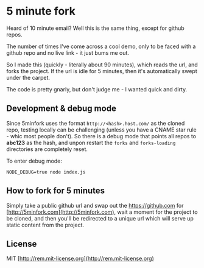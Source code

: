 # 5 minute fork

Heard of 10 minute email? Well this is the same thing, except for github repos.

The number of times I've come across a cool demo, only to be faced with a github repo and no live link - it just bums me out.

So I made this (quickly - literally about 90 minutes), which reads the url, and forks the project. If the url is idle for 5 minutes, then it's automatically swept under the carpet.

The code is pretty gnarly, but don't judge me - I wanted quick and dirty.

## Development & debug mode

Since 5minfork uses the format `http://<hash>.host.com/` as the cloned repo, testing locally can be challenging (unless you have a CNAME star rule - whic most people don't). So there is a debug mode that points all repos to **abc123** as the hash, and unpon restart the `forks` and `forks-loading` directories are completely reset.

To enter debug mode:

    NODE_DEBUG=true node index.js

## How to fork for 5 minutes

Simply take a public github url and swap out the https://github.com for [http://5minfork.com](http://5minfork.com), wait a moment for the project to be cloned, and then you'll be redirected to a unique url which will serve up static content from the project.

## License

MIT [http://rem.mit-license.org](http://rem.mit-license.org)
